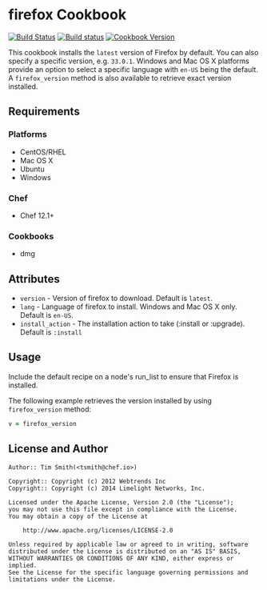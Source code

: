 # firefox Cookbook

[![Build Status](https://travis-ci.org/chef-cookbooks/firefox.svg?branch=master)](https://travis-ci.org/chef-cookbooks/firefox) [![Build status](https://ci.appveyor.com/api/projects/status/29bkd4a746f97ypa/branch/master?svg=true)](https://ci.appveyor.com/project/ChefWindowsCookbooks/firefox/branch/master) [![Cookbook Version](https://img.shields.io/cookbook/v/firefox.svg)](https://supermarket.chef.io/cookbooks/firefox)

This cookbook installs the `latest` version of Firefox by default. You can also specify a specific version, e.g. `33.0.1`. Windows and Mac OS X platforms provide an option to select a specific language with `en-US` being the default. A `firefox_version` method is also available to retrieve exact version installed.

## Requirements

### Platforms

- CentOS/RHEL
- Mac OS X
- Ubuntu
- Windows

### Chef

- Chef 12.1+

### Cookbooks

- dmg

## Attributes

- `version` - Version of firefox to download. Default is `latest`.
- `lang` - Language of firefox to install. Windows and Mac OS X only. Default is `en-US`.
- `install_action` - The installation action to take (:install or :upgrade). Default is `:install`

## Usage

Include the default recipe on a node's run_list to ensure that Firefox is installed.

The following example retrieves the version installed by using `firefox_version` method:

```ruby
v = firefox_version
```

## License and Author

```
Author:: Tim Smith(<tsmith@chef.io>)

Copyright:: Copyright (c) 2012 Webtrends Inc
Copyright:: Copyright (c) 2014 Limelight Networks, Inc.

Licensed under the Apache License, Version 2.0 (the "License");
you may not use this file except in compliance with the License.
You may obtain a copy of the License at

    http://www.apache.org/licenses/LICENSE-2.0

Unless required by applicable law or agreed to in writing, software
distributed under the License is distributed on an "AS IS" BASIS,
WITHOUT WARRANTIES OR CONDITIONS OF ANY KIND, either express or implied.
See the License for the specific language governing permissions and
limitations under the License.
```
